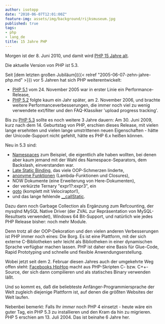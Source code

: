 ```yaml
---
author: isotopp
date: "2010-06-07T12:01:00Z"
feature-img: assets/img/background/rijksmuseum.jpg
published: true
tags:
- php
- lang_de
title: 15 Jahre PHP
---
```

Morgen ist der 8. Juni 2010, und damit wird [PHP 15 Jahre
alt](http://groups.google.ch/group/comp.infosystems.www.authoring.cgi/msg/cc7d43454d64d133).

Die aktuelle Version von PHP ist 5.3.

Seit [dem letzten großen Jubiläum]({{< relref "2005-06-07-zehn-jahre-php.md" >}}) vor 5
Jahren hat sich PHP weiterentwickelt:

- [PHP 5.1](http://php.net/releases/5_1_0.php) vom 24. November 2005 war in
  erster Linie ein Performance-Release,
- [PHP 5.2](http://php.net/releases/5_2_0.php) folgte kaum ein Jahr später, am
  2. November 2006, und brachte weitere Performanceverbesserungen, die immer
  noch viel zu wenig verwendete ext/filter und den FAQ-Klassiker 'upload
  progress tracking'.

Bis zu 
[PHP 5.3](http://php.net/releases/5_3_0.php) sollte es noch weitere 3 Jahre
dauern: Am 30. Juni 2009, kurz nach dem 14. Geburtstag von PHP, erschien
dieses Release, mit vielen lange ersehnten und vielen lange umstrittenen
neuen Eigenschaften - hätte der Unicode-Support nicht gefehlt, hätte es PHP
6.x heißen können. 

Neu in 5.3 sind:

- [Namespaces](http://de2.php.net/namespaces) zum Beispiel, die eigentlich
  alle haben wollten, bei denen aber kaum jemand mit der Wahl des
  Namespace-Separators, dem Backslash, einverstanden war.
- [Late Static Binding](http://de2.php.net/lsb), das viele OOP-Schmerzen linderte, 
- [anonyme Funktionen](http://de2.php.net/manual/en/functions.anonymous.php)
  (Lambda-Funktionen und Closures), 
- NOW Dokumente (eine Erweiterung von Here-Dokumenten), 
- der verkürzte Ternary "expr1?:expr3", ein
- [goto](http://de2.php.net/goto) (komplett mit Velociraptor!), 
- und das lange fehlende 
  [__callStatic](http://de2.php.net/__callstatic). 

Dazu dann noch Garbage Collection als Ergänzung zum Refcounting, der mysqlnd
MySQL Native Driver (der ZVAL zur Repräsentation von MySQL-Resultsets
verwendet), Windows 64 Bit-Support, und natürlich wie jedes PHP Release
bisher: noch mehr Module.

Denn trotz all der OOP-Dekoration und den vielen anderen Verbesserungen ist
PHP immer noch eines: Die Borg. Es ist eine Plattform, mit der sich externe
C-Bibliotheken sehr leicht als Bibliotheken in einer dynamischen Sprache
verfügbar machen lassen. PHP ist daher eine Basis für Glue-Code, Rapid
Prototyping und schnelle und flexible Anwendungserstellung.

Wobei jetzt seit dem 2. Februar diesen Jahres auch der umgekehrte Weg offen
steht:
[Facebooks HipHop](http://developers.facebook.com/news.php?story=358&blog=1)
macht aus PHP-Skripten C- bzw. C++-Source, der sich dann compilieren und als
statisches Binary verwenden läßt.

Und so kommt es, daß die beliebteste Anfänger-Programmiersprache der Welt
zugleich diejenige Plattform ist, auf denen die größten Websites der Welt
laufen.

Nebenbei bemerkt: Falls Ihr _immer_ noch PHP 4 einsetzt - heute wäre ein
guter Tag, ein PHP 5.3 zu installieren und den Kram da hin zu migrieren. PHP
5 erschien am 13. Juli 2004. Das ist beinahe 6 Jahre her.
